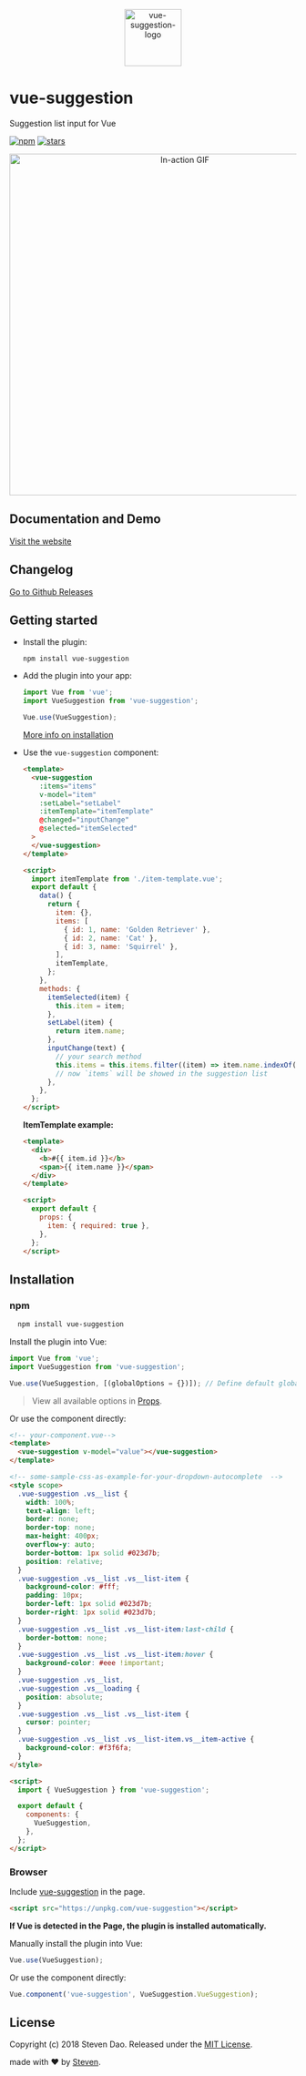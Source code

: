 <p align="center">
<img width="100" alt="vue-suggestion-logo" src="https://iamstevendao.github.io/vue-suggestion/hero.png"/>
</p>

# vue-suggestion

Suggestion list input for Vue

[![npm](https://img.shields.io/npm/dt/vue-suggestion.svg)](https://www.npmjs.com/package/vue-suggestion) [![stars](https://img.shields.io/github/stars/iamstevendao/vue-suggestion.svg)](https://github.com/iamstevendao/vue-suggestion)

<p align="center">
<img width="600px" alt="In-action GIF" src="https://thumbs.gfycat.com/ThirstyFearlessBunting-size_restricted.gif"/>
</p>

## Documentation and Demo

[Visit the website](https://iamstevendao.github.io/vue-suggestion/)

## Changelog

[Go to Github Releases](https://github.com/iamstevendao/vue-suggestion/releases)

## Getting started

- Install the plugin:

  ```
  npm install vue-suggestion
  ```

- Add the plugin into your app:

  ```javascript
  import Vue from 'vue';
  import VueSuggestion from 'vue-suggestion';

  Vue.use(VueSuggestion);
  ```

  [More info on installation](#installation)

- Use the `vue-suggestion` component:

  ```html
  <template>
    <vue-suggestion
      :items="items"
      v-model="item"
      :setLabel="setLabel"
      :itemTemplate="itemTemplate"
      @changed="inputChange"
      @selected="itemSelected"
    >
    </vue-suggestion>
  </template>

  <script>
    import itemTemplate from './item-template.vue';
    export default {
      data() {
        return {
          item: {},
          items: [
            { id: 1, name: 'Golden Retriever' },
            { id: 2, name: 'Cat' },
            { id: 3, name: 'Squirrel' },
          ],
          itemTemplate,
        };
      },
      methods: {
        itemSelected(item) {
          this.item = item;
        },
        setLabel(item) {
          return item.name;
        },
        inputChange(text) {
          // your search method
          this.items = this.items.filter((item) => item.name.indexOf(text) > -1);
          // now `items` will be showed in the suggestion list
        },
      },
    };
  </script>
  ```

  **ItemTemplate example:**

  ```html
  <template>
    <div>
      <b>#{{ item.id }}</b>
      <span>{{ item.name }}</span>
    </div>
  </template>

  <script>
    export default {
      props: {
        item: { required: true },
      },
    };
  </script>
  ```

## Installation

### npm

```bash
  npm install vue-suggestion
```

Install the plugin into Vue:

```javascript
import Vue from 'vue';
import VueSuggestion from 'vue-suggestion';

Vue.use(VueSuggestion, [(globalOptions = {})]); // Define default global options here (optional)
```

> View all available options in [Props](#props).

Or use the component directly:

```html
<!-- your-component.vue-->
<template>
  <vue-suggestion v-model="value"></vue-suggestion>
</template>

<!-- some-sample-css-as-example-for-your-dropdown-autocomplete  -->
<style scope>
  .vue-suggestion .vs__list {
    width: 100%;
    text-align: left;
    border: none;
    border-top: none;
    max-height: 400px;
    overflow-y: auto;
    border-bottom: 1px solid #023d7b;
    position: relative;
  }
  .vue-suggestion .vs__list .vs__list-item {
    background-color: #fff;
    padding: 10px;
    border-left: 1px solid #023d7b;
    border-right: 1px solid #023d7b;
  }
  .vue-suggestion .vs__list .vs__list-item:last-child {
    border-bottom: none;
  }
  .vue-suggestion .vs__list .vs__list-item:hover {
    background-color: #eee !important;
  }
  .vue-suggestion .vs__list,
  .vue-suggestion .vs__loading {
    position: absolute;
  }
  .vue-suggestion .vs__list .vs__list-item {
    cursor: pointer;
  }
  .vue-suggestion .vs__list .vs__list-item.vs__item-active {
    background-color: #f3f6fa;
  }
</style>

<script>
  import { VueSuggestion } from 'vue-suggestion';

  export default {
    components: {
      VueSuggestion,
    },
  };
</script>
```

### Browser

Include [vue-suggestion](/dist/vue-suggestion.min.js) in the page.

```html
<script src="https://unpkg.com/vue-suggestion"></script>
```

**If Vue is detected in the Page, the plugin is installed automatically.**

Manually install the plugin into Vue:

```javascript
Vue.use(VueSuggestion);
```

Or use the component directly:

```javascript
Vue.component('vue-suggestion', VueSuggestion.VueSuggestion);
```

## License

Copyright (c) 2018 Steven Dao.
Released under the [MIT License](https://github.com/iamstevendao/vue-suggestion/blob/master/LICENSE).

made with &#x2764; by [Steven](https://github.com/iamstevendao).
